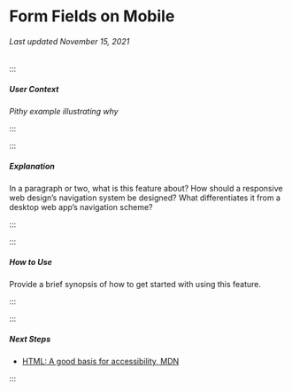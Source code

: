 # Form Fields on Mobile

###### Last updated November 15, 2021

:::

##### User Context

*Pithy example illustrating why*

:::

:::

##### Explanation

In a paragraph or two, what is this feature about? How should a responsive web design’s navigation system be designed? What differentiates it from a desktop web app’s navigation scheme?

:::

:::

##### How to Use

Provide a brief synopsis of how to get started with using this feature.

:::

:::

##### Next Steps

- [HTML: A good basis for accessibility, MDN](https://developer.mozilla.org/en-US/docs/Learn/Accessibility/HTML)

:::
